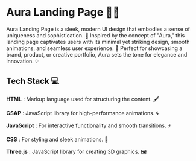 
# Aura Landing Page 🚀✨

Aura Landing Page is a sleek, modern UI design that embodies a sense of uniqueness and sophistication. 🌟 Inspired by the concept of "Aura," this landing page captivates users with its minimal yet striking design, smooth animations, and seamless user experience. 🎨 Perfect for showcasing a brand, product, or creative portfolio, Aura sets the tone for elegance and innovation. 💡

## Tech Stack 💻

**HTML** : Markup language used for structuring the content. 🖋️

**GSAP** : JavaScript library for high-performance animations. 🌀

**JavaScript** : For interactive functionality and smooth transitions. ⚡

**CSS** : For styling and sleek animations. 🎨

**Three.js** : JavaScript library for creating 3D graphics. 🖼️

